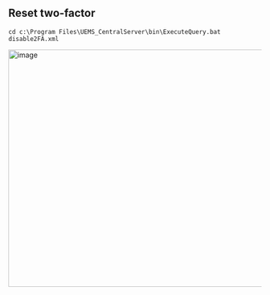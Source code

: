 ## Reset two-factor
```
cd c:\Program Files\UEMS_CentralServer\bin\ExecuteQuery.bat disable2FA.xml
```
<img width="667" height="471" alt="image" src="https://github.com/user-attachments/assets/f0fc7105-9c84-4d50-b767-b2d840891802" />
